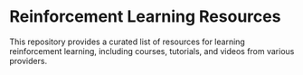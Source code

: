 # Reinforcement Learning Resources
 This repository provides a curated list of resources for learning reinforcement learning, including courses, tutorials, and videos from various providers.
